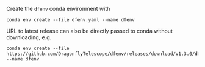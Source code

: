 Create the `dfenv` conda environment with
```
conda env create --file dfenv.yaml --name dfenv
```

URL to latest release can also be directly passed to conda without downloading, e.g.
```
conda env create --file https://github.com/DragonflyTelescope/dfenv/releases/download/v1.3.0/dfenv.yaml --name dfenv
```
